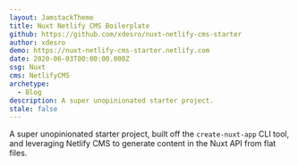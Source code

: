 ```yaml
---
layout: JamstackTheme
title: Nuxt Netlify CMS Boilerplate
github: https://github.com/xdesro/nuxt-netlify-cms-starter
author: xdesro
demo: https://nuxt-netlify-cms-starter.netlify.com
date: 2020-06-03T00:00:00.000Z
ssg: Nuxt
cms: NetlifyCMS
archetype:
  - Blog
description: A super unopinionated starter project.
stale: false
---
```


A super unopinionated starter project, built off the `create-nuxt-app` CLI tool, and leveraging Netlify CMS to generate content in the Nuxt API from flat files.
